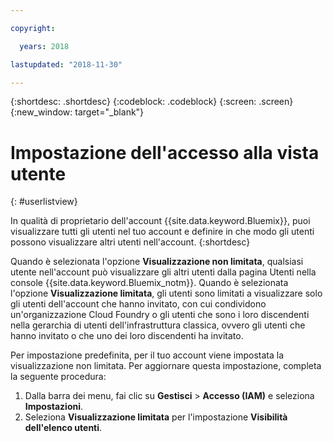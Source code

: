 ```yaml
---

copyright:

  years: 2018

lastupdated: "2018-11-30"

---
```


{:shortdesc: .shortdesc}
{:codeblock: .codeblock}
{:screen: .screen}
{:new_window: target="_blank"}

# Impostazione dell'accesso alla vista utente
{: #userlistview}

In qualità di proprietario dell'account {{site.data.keyword.Bluemix}}, puoi visualizzare tutti gli utenti nel tuo account e definire in che modo gli utenti possono visualizzare altri utenti nell'account.
{:shortdesc}

Quando è selezionata l'opzione **Visualizzazione non limitata**, qualsiasi utente nell'account può visualizzare gli altri utenti dalla pagina Utenti nella console {{site.data.keyword.Bluemix_notm}}. Quando è selezionata l'opzione **Visualizzazione limitata**, gli utenti sono limitati a visualizzare solo gli utenti dell'account che hanno invitato, con cui condividono un'organizzazione Cloud Foundry o gli utenti che sono i loro discendenti nella gerarchia di utenti dell'infrastruttura classica, ovvero gli utenti che hanno invitato o che uno dei loro discendenti ha invitato.

Per impostazione predefinita, per il tuo account viene impostata la visualizzazione non limitata. Per aggiornare questa impostazione, completa la seguente procedura:

1. Dalla barra dei menu, fai clic su **Gestisci** &gt; **Accesso (IAM)** e seleziona **Impostazioni**.
2. Seleziona **Visualizzazione limitata** per l'impostazione **Visibilità dell'elenco utenti**.
